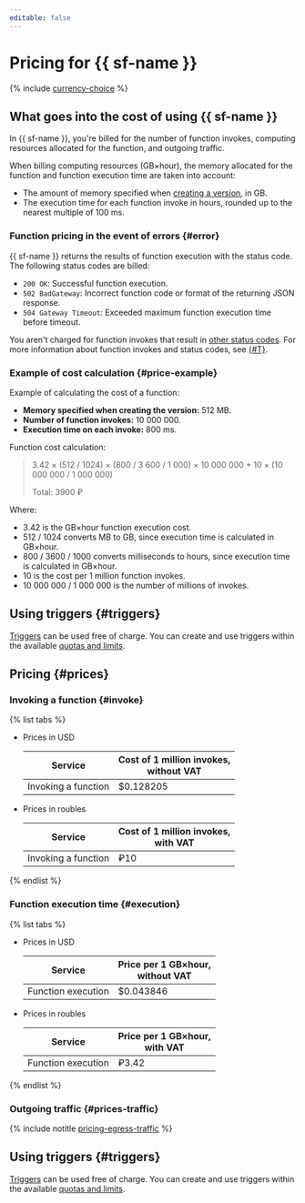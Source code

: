 ```yaml
---
editable: false
---
```

# Pricing for {{ sf-name }}

{% include [currency-choice](../_includes/pricing/currency-choice.md) %}

## What goes into the cost of using {{ sf-name }}

In {{ sf-name }}, you're billed for the number of function invokes, computing resources allocated for the function, and outgoing traffic.

When billing computing resources (GB×hour), the memory allocated for the function and function execution time are taken into account:

- The amount of memory specified when [creating a version](operations/version-manage.md#func-version-create), in GB.
- The execution time for each function invoke in hours, rounded up to the nearest multiple of 100 ms.

### Function pricing in the event of errors {#error}

{{ sf-name }} returns the results of function execution with the status code. The following status codes are billed:

- `200 OK`: Successful function execution.
- `502 BadGateway`: Incorrect function code or format of the returning JSON response.
- `504 Gateway Timeout`: Exceeded maximum function execution time before timeout.

You aren't charged for function invokes that result in [other status codes](concepts/function-invoke.md#http-state). For more information about function invokes and status codes, see [{#T}](concepts/function-invoke.md).

### Example of cost calculation {#price-example}

Example of calculating the cost of a function:

- **Memory specified when creating the version:** 512 MB.
- **Number of function invokes:** 10 000 000.
- **Execution time on each invoke:** 800 ms.

Function cost calculation:

> 3.42 × (512 / 1024) × (800 / 3 600 / 1 000) × 10 000 000 + 10 × (10 000 000 / 1 000 000)
>  
> Total: 3900 ₽

Where:

- 3.42 is the GB×hour function execution cost.
- 512 / 1024 converts MB to GB, since execution time is calculated in GB×hour.
- 800 / 3600 / 1000 converts milliseconds to hours, since execution time is calculated in GB×hour.
- 10 is the cost per 1 million function invokes.
- 10 000 000 / 1 000 000 is the number of millions of invokes.

## Using triggers {#triggers}

[Triggers](concepts/trigger.md) can be used free of charge. You can create and use triggers within the available [quotas and limits](../functions/concepts/limits.md).

## Pricing {#prices}

### Invoking a function {#invoke}

{% list tabs %}

- Prices in USD

    | Service | Cost of 1 million invokes, <br>without VAT
    | ----- | ----- |
    | Invoking a function | $0.128205 |

- Prices in roubles

    | Service | Cost of 1 million invokes, <br>with VAT |
    | ----- | ----- |
    | Invoking a function | ₽10 |

{% endlist %}

### Function execution time {#execution}

{% list tabs %}

- Prices in USD

    | Service | Price per 1 GB×hour, <br>without VAT |
    | ----- | ----- |
    | Function execution | $0.043846 |
    
- Prices in roubles

    | Service | Price per 1 GB×hour, <br>with VAT |
    | ----- | ----- |
    | Function execution | ₽3.42 |
    
{% endlist %}    

### Outgoing traffic {#prices-traffic}

{% include notitle [pricing-egress-traffic](../_includes/pricing/pricing-egress-traffic.md) %}

## Using triggers {#triggers}

[Triggers](concepts/trigger.md) can be used free of charge. You can create and use triggers within the available [quotas and limits](../functions/concepts/limits.md).
